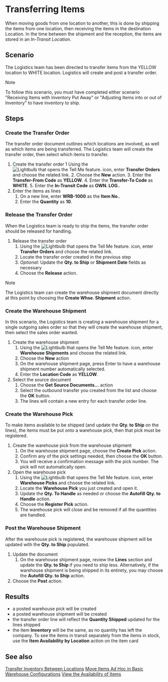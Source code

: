 # Transferring Items
When moving goods from one location to another, this is done by shipping the items from one location, then receiving the items in the destination Location. In the time between the shipment and the reception, the items are stored in an *In-Transit Location*. 

## Scenario
The Logistics team has been directed to transfer items from the YELLOW location to WHITE location. Logistics will create and post a transfer order.

> [!NOTE]
> To follow this scenario, you must have completed either scenario "Receiving Items with Inventory Put Away" or "Adjusting Items into or out of Inventory" to have inventory to ship.

## Steps
### Create the Transfer Order
The transfer order document outlines which locations are involved, as well as which items are being transferred. The Logistics team will create the transfer order, then select which items to transfer.

1. Create the transfer order
	1 Using the ![Lightbulb that opens the Tell Me feature.](../../../media/ui-search/search_small.png "Tell me what you want to do") icon, enter **Transfer Orders** and choose the related link.
	2. Choose the **New** action.
	3. Enter the **Transfer-From Code** as **YELLOW**.
	4. Enter the **Transfer-To Code** as **WHITE**.
	5. Enter the **In-Transit Code** as **OWN. LOG.**. 
2. Enter the items as lines
	1. On a new line, enter **WRB-1000** as the **Item No.**. 
	2. Enter the **Quantity** as **10**.

### Release the Transfer Order
When the Logistics team is ready to ship the items, the transfer order should be released for handling.

1. Release the transfer order
	1. Using the ![Lightbulb that opens the Tell Me feature.](../../../media/ui-search/search_small.png "Tell me what you want to do") icon, enter **Transfer Orders** and choose the related link.
	2. Locate the transfer order created in the previous step
	3. *Optional*: Update the **Qty. to Ship** or **Shipment Date** fields as necessary
	4. Choose the **Release** action. 

> [!NOTE]
> The Logistics team can create the warehouse shipment document directly at this point by choosing the **Create Whse. Shipment** action.

### Create the Warehouse Shipment
In this scenario, the Logistics team is creating a warehouse shipment for a single outgoing sales order so that they will create the warehouse shipment, then select the sales order wanted.

1. Create the warehouse shipment
	1. Using the ![Lightbulb that opens the Tell Me feature.](../../../media/ui-search/search_small.png "Tell me what you want to do") icon, enter **Warehouse Shipments** and choose the related link.
	2. Choose the **New** action
	3. On the warehouse shipment page, press Enter to have a warehouse shipment number automatically selected.
	4. Enter the **Location Code** as **YELLOW**.
2.  Select the source document
	1. Choose the **Get Source Documents...** action
	2. Select the outbound transfer you created from the list and choose the **OK** button.
	3. The lines will contain a new entry for each transfer order line.

### Create the Warehouse Pick
To make items available to be shipped (and update the **Qty. to Ship** on the lines), the items must be put onto a warehouse pick, then that pick must be registered.

1. Create the warehouse pick from the warehouse shipment
	1. On the warehouse shipment page, choose the **Create Pick** action.
	2. Confirm any of the pick settings needed, then choose the **OK** button.
	3. You will receive a confirmation message with the pick number. The pick will not automatically open.
2. Open the warehouse pick
	1. Using the ![Lightbulb that opens the Tell Me feature.](../../../media/ui-search/search_small.png "Tell me what you want to do") icon, enter **Warehouse Picks** and choose the related link.
	2. Locate the **Warehouse Pick** you just created and open it.
	3. Update the **Qty. To Handle** as needed or choose the **Autofill Qty. to Handle** action.
	4. Choose the **Register Pick** action.
	5. The warehouse pick will close and be removed if all the quantities are handled.

### Post the Warehouse Shipment
After the warehouse pick is registered, the warehouse shipment will be updated with the **Qty. to Ship** populated.

1. Update the document
	1. On the warehouse shipment page, review the **Lines** section and update the **Qty. to Ship** if you need to ship less. Alternatively, if the warehouse shipment is being shipped in its entirety, you may choose the **Autofill Qty. to Ship** action.
2. Choose the **Post** action.

## Results
- a posted warehouse pick will be created    
- a posted warehouse shipment will be created    
- the transfer order line will reflect the **Quantity Shipped** updated for the lines shipped    
- the item **Inventory**  will be the same, as no quantity has left the company. To see the items in transit separately from the items in stock, use the **Item Availability by Location** action on the item card

## See also
[Transfer Inventory Between Locations](../../../inventory-how-transfer-between-locations.md)
[Move Items Ad Hoc in Basic Warehouse Configurations](../../../warehouse-how-to-move-items-ad-hoc-in-basic-warehousing.md)
[View the Availability of Items](../../../inventory-how-availability-overview.md)